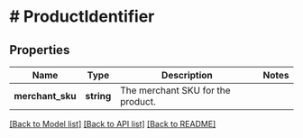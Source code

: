 # # ProductIdentifier

## Properties

Name | Type | Description | Notes
------------ | ------------- | ------------- | -------------
**merchant_sku** | **string** | The merchant SKU for the product. |

[[Back to Model list]](../../README.md#models) [[Back to API list]](../../README.md#endpoints) [[Back to README]](../../README.md)
